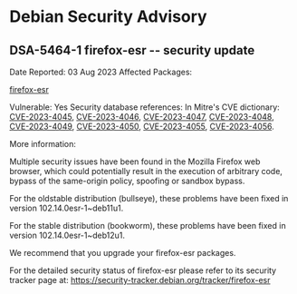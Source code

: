 
Debian Security Advisory
========================


DSA-5464-1 firefox-esr -- security update
-----------------------------------------



Date Reported:
03 Aug 2023
Affected Packages:

[firefox-esr](https://packages.debian.org/src:firefox-esr)

Vulnerable:
Yes
Security database references:
In Mitre's CVE dictionary: [CVE-2023-4045](https://security-tracker.debian.org/tracker/CVE-2023-4045), [CVE-2023-4046](https://security-tracker.debian.org/tracker/CVE-2023-4046), [CVE-2023-4047](https://security-tracker.debian.org/tracker/CVE-2023-4047), [CVE-2023-4048](https://security-tracker.debian.org/tracker/CVE-2023-4048), [CVE-2023-4049](https://security-tracker.debian.org/tracker/CVE-2023-4049), [CVE-2023-4050](https://security-tracker.debian.org/tracker/CVE-2023-4050), [CVE-2023-4055](https://security-tracker.debian.org/tracker/CVE-2023-4055), [CVE-2023-4056](https://security-tracker.debian.org/tracker/CVE-2023-4056).  

More information:

Multiple security issues have been found in the Mozilla Firefox web
browser, which could potentially result in the execution of arbitrary
code, bypass of the same-origin policy, spoofing or sandbox bypass.


For the oldstable distribution (bullseye), these problems have been fixed
in version 102.14.0esr-1~deb11u1.


For the stable distribution (bookworm), these problems have been fixed in
version 102.14.0esr-1~deb12u1.


We recommend that you upgrade your firefox-esr packages.


For the detailed security status of firefox-esr please refer to
its security tracker page at:
<https://security-tracker.debian.org/tracker/firefox-esr>





